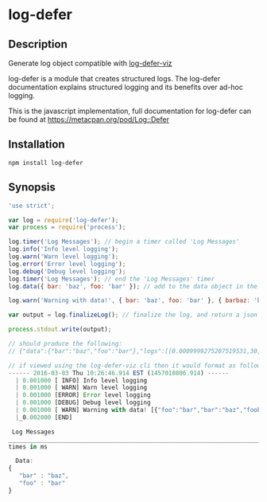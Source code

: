 log-defer
=========

Description
-----------
Generate log object compatible with [log-defer-viz](https://github.com/hoytech/Log-Defer-Viz)

log-defer is a module that creates structured logs. The log-defer documentation explains structured logging and its benefits over ad-hoc logging.

This is the javascript implementation, full documentation for log-defer can be found at https://metacpan.org/pod/Log::Defer

Installation
------------

```npm install log-defer```

Synopsis
--------

``` javascript
'use strict';

var log = require('log-defer');
var process = require('process');

log.timer('Log Messages'); // begin a timer called 'Log Messages'
log.info('Info level logging');
log.warn('Warn level logging');
log.error('Error level logging');
log.debug('Debug level logging');
log.timer('Log Messages'); // end the 'Log Messages' timer
log.data({ bar: 'baz', foo: 'bar' }); // add to the data object in the log-defer

log.warn('Warning with data!', { bar: 'baz', foo: 'bar' }, { barbaz: 'bazfoo', foobar: 'barbaz' });

var output = log.finalizeLog(); // finalize the log, and return a json string of the log-defer

process.stdout.write(output);

// should produce the following:
// {"data":{"bar":"baz","foo":"bar"},"logs":[[0.0009999275207519531,30,"Info level logging"],[0.0009999275207519531,20,"Warn level logging"],[0.0009999275207519531,10,"Error level logging"],[0.0009999275207519531,40,"Debug level logging"],[0.0009999275207519531,20,"Warning with data!",{"bar":"baz","foo":"bar","barbaz":"bazfoo","foobar":"barbaz"}]],"start":1457018806.914,"timers":[["Log Messages",0.0009999275207519531,0.0009999275207519531]],"end":0.0019998550415039062}

// if viewed using the log-defer-viz cli then it would format as follows:
------ 2016-03-03 Thu 10:26:46.914 EST (1457018806.914) ------
  | 0.001000 [ INFO] Info level logging
  | 0.001000 [ WARN] Warn level logging
  | 0.001000 [ERROR] Error level logging
  | 0.001000 [DEBUG] Debug level logging
  | 0.001000 [ WARN] Warning with data! [{"foo":"bar","bar":"baz","foobar":"barbaz","barbaz":"bazfoo"}]
  |_0.002000 [END]

 Log Messages                                                                                                                                                                                                                                                                         X
_____________________________________________________________________________________________________________________________________________________________________________________________________________________________________________________________________________________________
times in ms                                                                                                                                                                                                                                                                           1.0

  Data:
{
   "bar" : "baz",
   "foo" : "bar"
}
```
